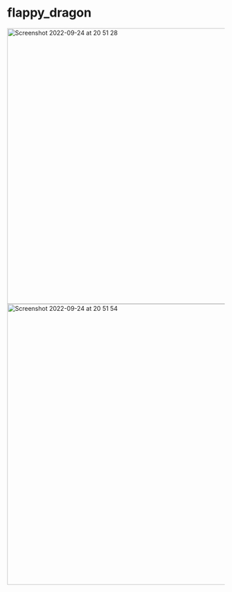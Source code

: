 # flappy_dragon

<img width="637" alt="Screenshot 2022-09-24 at 20 51 28" src="https://user-images.githubusercontent.com/35385675/192112207-5379ed20-8d1e-4c7f-b302-c4facd859704.png">
<img width="649" alt="Screenshot 2022-09-24 at 20 51 54" src="https://user-images.githubusercontent.com/35385675/192112209-a2660878-dc94-4da1-a9a2-ca43f08680e8.png">
